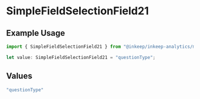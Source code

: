 # SimpleFieldSelectionField21

## Example Usage

```typescript
import { SimpleFieldSelectionField21 } from "@inkeep/inkeep-analytics/models/components";

let value: SimpleFieldSelectionField21 = "questionType";
```

## Values

```typescript
"questionType"
```